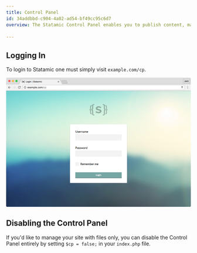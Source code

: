 ```yaml
---
title: Control Panel
id: 34addbbd-c904-4a02-ad54-bf49cc95c6d7
overview: The Statamic Control Panel enables you to publish content, manage users, configure settings, run updates, and all manner of other useful things. And it's responsive.

---
```

## Logging In

To login to Statamic one must simply visit `example.com/cp`.

![Control Panel](/assets/img/screenshots/cp-login.png)

## Disabling the Control Panel

If you'd like to manage your site with files only, you can disable the Control Panel entirely by setting `$cp = false;` in your `index.php` file.
